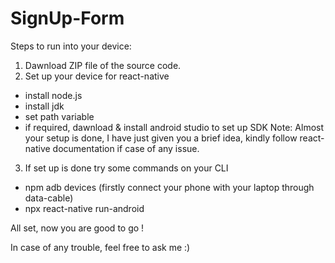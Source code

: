 # SignUp-Form

Steps to run into your device:
1. Dawnload ZIP file of the source code.
2. Set up your device for react-native
  - install node.js
  - install jdk
  - set path variable
  - if required, dawnload & install android studio to set up SDK 
  Note: Almost your setup is done, I have just given you a brief idea, kindly follow react-native documentation if case of any issue.
  
3. If set up is done try some commands on your CLI
- npm adb devices (firstly connect your phone with your laptop through data-cable)
- npx react-native run-android 

All set, now you are good to go !

In case of any trouble, feel free to ask me :)
